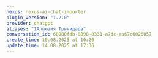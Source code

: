 ```yaml
---
nexus: nexus-ai-chat-importer
plugin_version: "1.2.0"
provider: chatgpt
aliases: "1Аллюзия Тринидада"
conversation_id: 68980fdb-8898-8331-a7dc-aa67c6026057
create_time: 10.08.2025 at 10:20
update_time: 14.08.2025 at 17:36
---
```

